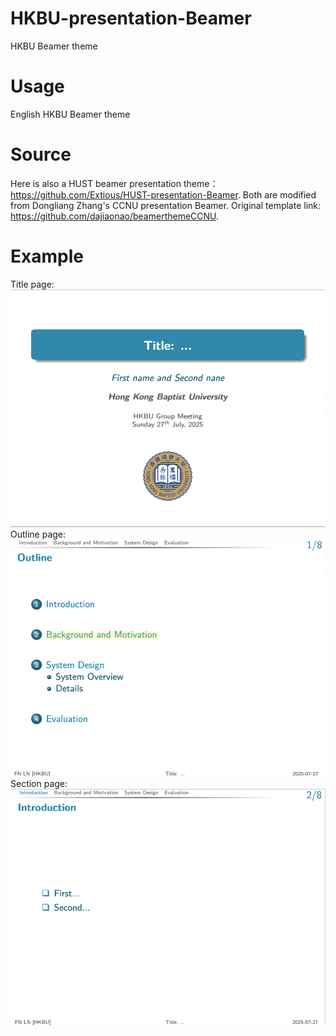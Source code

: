 # HKBU-presentation-Beamer
HKBU Beamer theme
# Usage
English HKBU Beamer theme
# Source
Here is also a HUST beamer presentation theme：https://github.com/Extious/HUST-presentation-Beamer.
Both are modified from Dongliang Zhang's CCNU presentation Beamer.
Original template link: https://github.com/dajiaonao/beamerthemeCCNU.
# Example
Title page:  
![title-page](Figures/title_page.png)  
Outline page:  
![outline-page](Figures/outline_page.png)  
Section page:  
![section-page](Figures/section_page.png)  